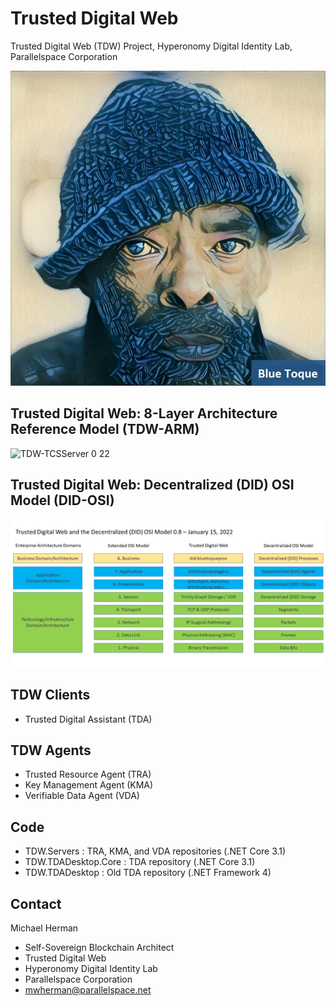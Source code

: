 # Trusted Digital Web
Trusted Digital Web (TDW) Project, Hyperonomy Digital Identity Lab, Parallelspace Corporation

![Blue Toque](specifications/did-methods/images/bluetoquelogo2.jpg)

## Trusted Digital Web: 8-Layer Architecture Reference Model (TDW-ARM)

![TDW-TCSServer 0 22](https://user-images.githubusercontent.com/6101736/124794321-1d5a7080-df0c-11eb-9c54-929d1a9a8413.png)

## Trusted Digital Web: Decentralized (DID) OSI Model (DID-OSI)

![TDW and Decentralized OSI Model](specifications/diagrams/TDW-DID%20Method%20Spaces%200.8.png)

## TDW Clients
- Trusted Digital Assistant (TDA)
## TDW Agents
- Trusted Resource Agent (TRA)
- Key Management Agent (KMA)
- Verifiable Data Agent (VDA)
## Code
- TDW.Servers : TRA, KMA, and VDA repositories (.NET Core 3.1)
- TDW.TDADesktop.Core : TDA repository (.NET Core 3.1)
- TDW.TDADesktop : Old TDA repository (.NET Framework 4)
## Contact
Michael Herman
- Self-Sovereign Blockchain Architect
- Trusted Digital Web
- Hyperonomy Digital Identity Lab
- Parallelspace Corporation
- mwherman@parallelspace.net
